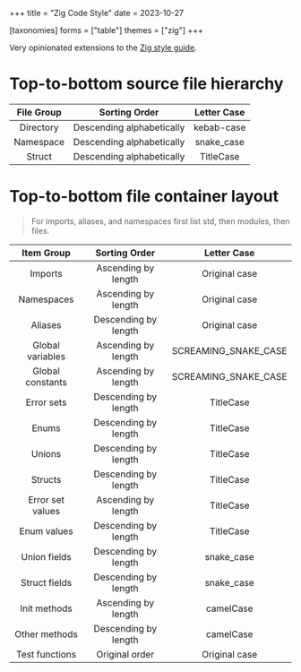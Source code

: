 +++
title = "Zig Code Style"
date = 2023-10-27

[taxonomies]
forms = ["table"]
themes = ["zig"]
+++

Very opinionated extensions to the [Zig style guide](https://ziglang.org/documentation/master/#Style-Guide).

<!-- more -->

# **Top-to-bottom source file hierarchy**

| File Group |       Sorting Order       | Letter Case |
|:----------:|:-------------------------:|:-----------:|
| Directory  | Descending alphabetically | kebab-case  |
| Namespace  | Descending alphabetically | snake_case  |
|   Struct   | Descending alphabetically |  TitleCase  |

# **Top-to-bottom file container layout**

> For imports, aliases, and namespaces first list std, then modules, then files.

|    Item Group    |    Sorting Order     |     Letter Case      |
|:----------------:|:--------------------:|:--------------------:|
|     Imports      | Ascending by length  |    Original case     |
|    Namespaces    | Ascending by length  |    Original case     |
|     Aliases      | Descending by length |    Original case     |
| Global variables | Ascending by length  | SCREAMING_SNAKE_CASE |
| Global constants | Ascending by length  | SCREAMING_SNAKE_CASE |
|    Error sets    | Descending by length |      TitleCase       |
|      Enums       | Descending by length |      TitleCase       |
|      Unions      | Descending by length |      TitleCase       |
|     Structs      | Descending by length |      TitleCase       |
| Error set values | Ascending by length  |      TitleCase       |
|   Enum values    | Descending by length |      TitleCase       |
|   Union fields   | Descending by length |      snake_case      |
|  Struct fields   | Descending by length |      snake_case      |
|   Init methods   | Ascending by length  |      camelCase       |
|  Other methods   | Descending by length |      camelCase       |
|  Test functions  |    Original order    |    Original case     |
